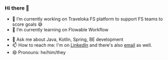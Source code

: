 ### Hi there 👋

<!--
**delberthbeti/delberthbeti** is a ✨ _special_ ✨ repository because its `README.md` (this file) appears on your GitHub profile.

Here are some ideas to get you started:
-->

- 🔭 I’m currently working on Traveloka FS platform to support FS teams to score goals 😅
- 🌱 I’m currently learning on Flowable Workflow
<!-- - 👯 I’m looking to collaborate on Javers -->
<!-- - 🤔 I’m looking for help with Spring Cloud (AWS), microservice arch -->
- 💬 Ask me about Java, Kotlin, Spring, BE development
- 📫 How to reach me: I'm on [LinkedIn](https://www.linkedin.com/in/delberth-beti/) and there's also [email](mailto:delberth.beti@protonmail.com) as well.
- 😄 Pronouns: he/him/they


